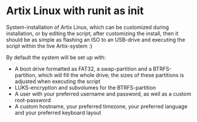 # Artix Linux with runit as init

System-installation of Artix Linux, which can be customized during installation, or by editing the script; 
after customizing the install, then it should be as simple as flashing an ISO to an USB-drive and executing the script within the live Artix-system :)

By default the system will be set up with:
- A boot drive formatted as FAT32, a swap-partition and a BTRFS-partition, which will fill the whole drive;
the sizes of these partitions is adjusted when executing the script
- LUKS-encryption and subvolumes for the BTRFS-partition
- A user with your preferred username and password, as well as a custom root-password
- A custom hostname, your preferred timezone, your preferred language and your preferred keyboard layout 
